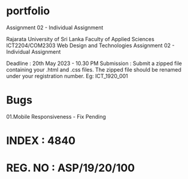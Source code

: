 # portfolio
Assignment 02 - Individual Assignment

Rajarata University of Sri Lanka
Faculty of Applied Sciences
ICT2204/COM2303 Web Design and Technologies
Assignment 02 - Individual Assignment

Deadline : 20th May 2023 - 10.30 PM
Submission : Submit a zipped file containing your .html and .css files.
The zipped file should be renamed under your registration number. Eg: ICT_1920_001

# Bugs
01.Mobile Responsiveness - Fix Pending
#

# INDEX : 4840
# REG. NO : ASP/19/20/100
